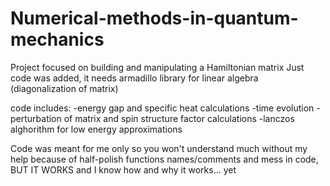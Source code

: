 # Numerical-methods-in-quantum-mechanics
Project focused on building and manipulating a Hamiltonian matrix
Just code was added, it needs armadillo library for linear algebra (diagonalization of matrix)

code includes:
-energy gap and specific heat calculations
-time evolution
-perturbation of matrix and spin structure factor calculations
-lanczos alghorithm for low energy approximations

Code was meant for me only so you won't understand much without my help because of half-polish functions names/comments and mess in code, BUT IT WORKS and I know how and why it works... yet

